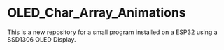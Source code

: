# OLED_Char_Array_Animations
This is a new repository for a small program installed on a
ESP32 using a SSD1306 OLED Display.